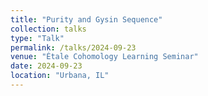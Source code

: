 ```yaml
---
title: "Purity and Gysin Sequence"
collection: talks
type: "Talk"
permalink: /talks/2024-09-23
venue: "Étale Cohomology Learning Seminar"
date: 2024-09-23
location: "Urbana, IL"
---
```

